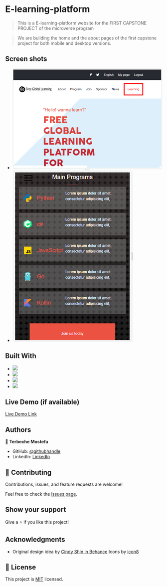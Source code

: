 # E-learning-platform

> This is a E-learning-platform website for the FIRST CAPSTONE PROJECT of the microverse program

> We are building the home and the about pages of the first capstone project for both mobile and desktop versions.

## Screen shots

- ![](./screen/screen1.PNG)
- ![](./screen/screen2.PNG)

## Built With

- ![](https://img.shields.io/badge/Github-blueviolet)
- ![](https://img.shields.io/badge/HTML-purple)
- ![](https://img.shields.io/badge/CSS-blue)
- ![](https://img.shields.io/badge/Javascript-blue)

## Live Demo (if available)

[Live Demo Link](https://global-learning-platform.netlify.app/)

## Authors

👤 **Terbeche Mostefa**

- GitHub: [@githubhandle](https://github.com/Terbeche)
- LinkedIn: [LinkedIn](https://www.linkedin.com/in/mustapha-terbeche/)

## 🤝 Contributing

Contributions, issues, and feature requests are welcome!

Feel free to check the [issues page](https://github.com/Terbeche/Project-1-Setup-and-mobile-version-skeleton/issues/5).

## Show your support

Give a ⭐️ if you like this project!

## Acknowledgments

- Original design idea by [Cindy Shin in Behance](https://www.behance.net/gallery/29845175/CC-Global-Summit-2015)
  Icons by [icon8](https://icons8.com/)

## 📝 License

This project is [MIT](./MIT.md) licensed.
